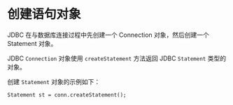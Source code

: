 创建语句对象 
===========================

JDBC 在与数据库连接过程中先创建一个 Connection 对象，然后创建一个 Statement 对象。

JDBC `Connection` 对象使用 `createStatement` 方法返回 JDBC `Statement` 类型的对象。

创建 `Statement` 对象的示例如下：

```unknow
Statement st = conn.createStatement();
```


